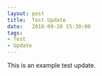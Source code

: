 ```yaml
---
layout: post
title:  Test Update
date:   2016-09-20 15:30:00
tags:
- Test
- Update
---
```


This is an example test update.
